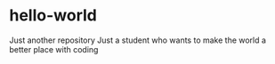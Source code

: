 # hello-world
Just another repository
Just a student who wants to make the world a better place with coding

